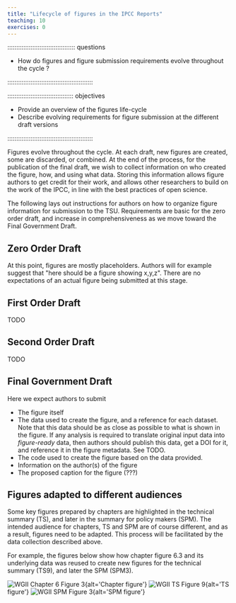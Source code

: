 ```yaml
---
title: "Lifecycle of figures in the IPCC Reports"
teaching: 10
exercises: 0
---
```


:::::::::::::::::::::::::::::::::::::: questions 

- How do figures and figure submission requirements evolve throughout the cycle ?

::::::::::::::::::::::::::::::::::::::::::::::::

::::::::::::::::::::::::::::::::::::: objectives

- Provide an overview of the figures life-cycle
- Describe evolving requirements for figure submission at the different draft versions

::::::::::::::::::::::::::::::::::::::::::::::::

Figures evolve throughout the cycle. At each draft, new figures are created, some are discarded, or combined. At the end of the process, for the publication of the final draft, we wish to collect information on who created the figure, how, and using what data. Storing this information allows figure authors to get credit for their work, and allows other researchers to build on the work of the IPCC, in line with the best practices of open science.  

The following lays out instructions for authors on how to organize figure information for submission to the TSU. Requirements are basic for the zero order draft, and increase in comprehensiveness as we move toward the Final Government Draft.  

## Zero Order Draft

At this point, figures are mostly placeholders. Authors will for example suggest that "here should be a figure showing x,y,z". There are no expectations of an actual figure being submitted at this stage. 

## First Order Draft

TODO

## Second Order Draft

TODO

## Final Government Draft

Here we expect authors to submit
- The figure itself
- The data used to create the figure, and a reference for each dataset. Note that this data should be as close as possible to what is shown in the figure. If any analysis is required to translate original input data into  *figure-ready* data, then authors should publish this data, get a DOI for it, and reference it in the figure metadata. See TODO. 
- The code used to create the figure based on the data provided.
- Information on the author(s) of the figure
- The proposed caption for the figure (???)
 
## Figures adapted to different audiences

Some key figures prepared by chapters are highlighted in the technical summary (TS), and later in the summary for policy makers (SPM). The intended audience for chapters, TS and SPM are of course different, and as a result, figures need to be adapted. This process will be facilitated by the data collection described above.

For example, the figures below show how chapter figure 6.3 and its underlying data was reused to create new figures for the technical summary (TS9), and later the SPM (SPM3).

![WGII Chapter 6 Figure 3](figures/evolution_fig_chapter.png){alt='Chapter figure'}
![WGII TS Figure 9](figures/evolution_fig_ts.png){alt='TS figure'}
![WGII SPM Figure 3](figures/evolution_fig_spm.png){alt='SPM figure'}





